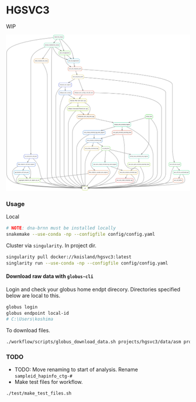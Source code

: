 # HGSVC3
WIP

![](docs/rulegraph.svg)

### Usage
Local
```bash
# NOTE: dna-brnn must be installed locally
snakemake --use-conda -np --configfile config/config.yaml
```

Cluster via `singularity`. In project dir.
```bash
singularity pull docker://koisland/hgsvc3:latest
singlarity run --use-conda -np --configfile config/config.yaml
```

#### Download raw data with `globus-cli`
Login and check your globus home endpt direcory. Directories specified below are local to this.
```bash
globus login
globus endpoint local-id
# C:\Users\koshima
```

To download files.
```bash
./workflow/scripts/globus_download_data.sh projects/hgsvc3/data/asm projects/hgsvc3/data/raw_data
```

### TODO
* TODO: Move renaming to start of analysis. Rename `sampleid_hapinfo_ctg-#`
* Make test files for workflow.
```bash
./test/make_test_files.sh
```
